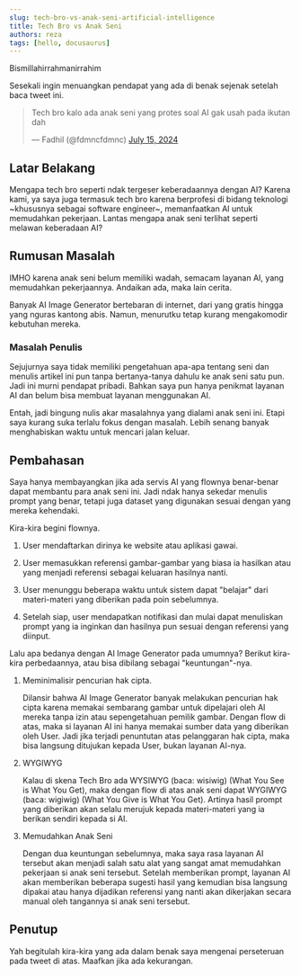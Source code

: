 ```yaml
---
slug: tech-bro-vs-anak-seni-artificial-intelligence
title: Tech Bro vs Anak Seni
authors: reza
tags: [hello, docusaurus]
---
```


Bismillahirrahmanirrahim

Sesekali ingin menuangkan pendapat yang ada di benak sejenak setelah baca tweet ini.

<blockquote class="twitter-tweet"><p lang="in" dir="ltr">Tech bro kalo ada anak seni yang protes soal AI gak usah pada ikutan dah</p>&mdash; Fadhil (@fdmncfdmnc) <a href="https://twitter.com/fdmncfdmnc/status/1812657277784228049?ref_src=twsrc%5Etfw">July 15, 2024</a></blockquote> <script async src="https://platform.twitter.com/widgets.js" charset="utf-8"></script>

<!-- truncate -->

## Latar Belakang

Mengapa tech bro seperti ndak tergeser keberadaannya dengan AI? Karena kami, ya saya juga termasuk tech bro karena berprofesi di bidang teknologi ~khususnya sebagai software engineer~, memanfaatkan AI untuk memudahkan pekerjaan. Lantas mengapa anak seni terlihat seperti melawan keberadaan AI?

## Rumusan Masalah

IMHO karena anak seni belum memiliki wadah, semacam layanan AI, yang memudahkan pekerjaannya. Andaikan ada, maka lain cerita.

Banyak AI Image Generator bertebaran di internet, dari yang gratis hingga yang nguras kantong abis. Namun, menurutku tetap kurang mengakomodir kebutuhan mereka.

### Masalah Penulis

Sejujurnya saya tidak memiliki pengetahuan apa-apa tentang seni dan menulis artikel ini pun tanpa bertanya-tanya dahulu ke anak seni satu pun. Jadi ini murni pendapat pribadi. Bahkan saya pun hanya penikmat layanan AI dan belum bisa membuat layanan menggunakan AI.

Entah, jadi bingung nulis akar masalahnya yang dialami anak seni ini. Etapi saya kurang suka terlalu fokus dengan masalah. Lebih senang banyak menghabiskan waktu untuk mencari jalan keluar.

## Pembahasan

Saya hanya membayangkan jika ada servis AI yang flownya benar-benar dapat membantu para anak seni ini. Jadi ndak hanya sekedar menulis prompt yang benar, tetapi juga dataset yang digunakan sesuai dengan yang mereka kehendaki.

Kira-kira begini flownya.

1. User mendaftarkan dirinya ke website atau aplikasi gawai.

1. User memasukkan referensi gambar-gambar yang biasa ia hasilkan atau yang menjadi referensi sebagai keluaran hasilnya nanti.

1. User menunggu beberapa waktu untuk sistem dapat "belajar" dari materi-materi yang diberikan pada poin sebelumnya.

1. Setelah siap, user mendapatkan notifikasi dan mulai dapat menuliskan prompt yang ia inginkan dan hasilnya pun sesuai dengan referensi yang diinput.

Lalu apa bedanya dengan AI Image Generator pada umumnya? Berikut kira-kira perbedaannya, atau bisa dibilang sebagai "keuntungan"-nya.

1. Meminimalisir pencurian hak cipta.

   Dilansir bahwa AI Image Generator banyak melakukan pencurian hak cipta karena memakai sembarang gambar untuk dipelajari oleh AI mereka tanpa izin atau sepengetahuan pemilik gambar. Dengan flow di atas, maka si layanan AI ini hanya memakai sumber data yang diberikan oleh User. Jadi jika terjadi penuntutan atas pelanggaran hak cipta, maka bisa langsung ditujukan kepada User, bukan layanan AI-nya.

1. WYGIWYG

   Kalau di skena Tech Bro ada WYSIWYG (baca: wisiwig) (What You See is What You Get), maka dengan flow di atas anak seni dapat WYGIWYG (baca: wigiwig) (What You Give is What You Get). Artinya hasil prompt yang diberikan akan selalu merujuk kepada materi-materi yang ia berikan sendiri kepada si AI.

1. Memudahkan Anak Seni

   Dengan dua keuntungan sebelumnya, maka saya rasa layanan AI tersebut akan menjadi salah satu alat yang sangat amat memudahkan pekerjaan si anak seni tersebut. Setelah memberikan prompt, layanan AI akan memberikan beberapa sugesti hasil yang kemudian bisa langsung dipakai atau hanya dijadikan referensi yang nanti akan dikerjakan secara manual oleh tangannya si anak seni tersebut.

## Penutup

Yah begitulah kira-kira yang ada dalam benak saya mengenai perseteruan pada tweet di atas. Maafkan jika ada kekurangan.
